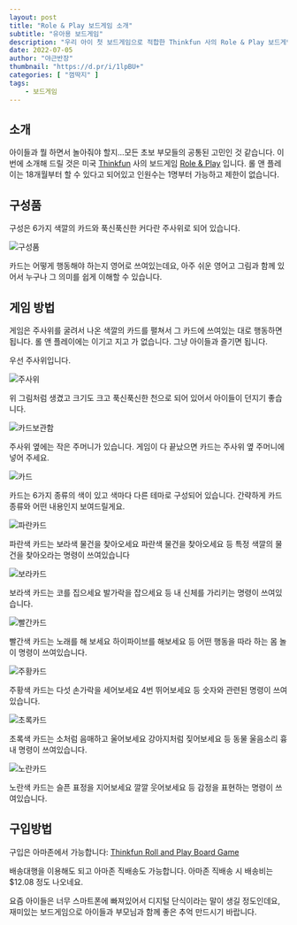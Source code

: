 ```yaml
---
layout: post 
title: "Role & Play 보드게임 소개"
subtitle: "유아용 보드게임"
description: "우리 아이 첫 보드게임으로 적합한 Thinkfun 사의 Role & Play 보드게임 소개"
date: 2022-07-05
author: "야근반장"
thumbnail: "https://d.pr/i/1lpBU+"
categories: [ "껌딱지" ]
tags:
    - 보드게임
---
```


## 소개

아이들과 뭘 하면서 놀아줘야 할지…모든 초보 부모들의 공통된 고민인 것 같습니다. 이번에 소개해 드릴 것은 미국 [Thinkfun](https://www.thinkfun.com/) 사의 보드게임 [Role & Play](http://amzn.to/2eiEYOk) 입니다. 롤 앤 플레이는 18개월부터 할 수 있다고 되어있고 인원수는 1명부터 가능하고 제한이 없습니다.

## 구성품

구성은 6가지 색깔의 카드와 푹신푹신한 커다란 주사위로 되어 있습니다.

![구성품](https://d.pr/i/1e2uD+)

카드는 어떻게 행동해야 하는지 영어로 쓰여있는데요, 아주 쉬운 영어고 그림과 함께 있어서 누구나 그 의미를 쉽게 이해할 수 있습니다.

## 게임 방법

게임은 주사위를 굴려서 나온 색깔의 카드를 펼쳐서 그 카드에 쓰여있는 대로 행동하면 됩니다. 롤 앤 플레이에는 이기고 지고 가 없습니다. 그냥 아이들과 즐기면 됩니다.

우선 주사위입니다.

![주사위](https://d.pr/i/xaqB+)

위 그림처럼 생겼고 크기도 크고 푹신푹신한 천으로 되어 있어서 아이들이 던지기 좋습니다.

![카드보관함](https://d.pr/i/3VDu+)

주사위 옆에는 작은 주머니가 있습니다. 게임이 다 끝났으면 카드는 주사위 옆 주머니에 넣어 주세요.

![카드](https://d.pr/i/D762+)

카드는 6가지 종류의 색이 있고 색마다 다른 테마로 구성되어 있습니다. 간략하게 카드 종류와 어떤 내용인지 보여드릴게요.

![파란카드](https://d.pr/i/1f2yc+)

파란색 카드는 보라색 물건을 찾아오세요 파란색 물건을 찾아오세요 등 특정 색깔의 물건을 찾아오라는 명령이 쓰여있습니다

![보라카드](https://d.pr/i/1djU1+)

보라색 카드는 코를 집으세요 발가락을 잡으세요 등 내 신체를 가리키는 명령이 쓰여있습니다.

![빨간카드](https://d.pr/i/xj7A+)

빨간색 카드는 노래를 해 보세요 하이파이브를 해보세요 등 어떤 행동을 따라 하는 몸 놀이 명령이 쓰여있습니다.

![주황카드](https://d.pr/i/16pDV+)

주황색 카드는 다섯 손가락을 세어보세요 4번 뛰어보세요 등 숫자와 관련된 명령이 쓰여있습니다.

![초록카드](https://d.pr/i/13Hxr+)

초록색 카드는 소처럼 음매하고 울어보세요 강아지처럼 짖어보세요 등 동물 울음소리 흉내 명령이 쓰여있습니다.

![노란카드](https://d.pr/i/193Z4+)

노란색 카드는 슬픈 표정을 지어보세요 깔깔 웃어보세요 등 감정을 표현하는 명령이 쓰여있습니다.

## 구입방법

구입은 아마존에서 가능합니다: [Thinkfun Roll and Play Board Game](http://amzn.to/2eAiww5)

배송대행을 이용해도 되고 아마존 직배송도 가능합니다. 아마존 직배송 시 배송비는 $12.08 정도 나오네요.

요즘 아이들은 너무 스마트폰에 빠져있어서 디지털 단식이라는 말이 생길 정도인데요, 재미있는 보드게임으로 아이들과 부모님과 함께 좋은 추억 만드시기 바랍니다.
